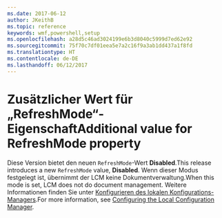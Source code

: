 ```yaml
---
ms.date: 2017-06-12
author: JKeithB
ms.topic: reference
keywords: wmf,powershell,setup
ms.openlocfilehash: a28d5c46ad3024199e6b3d8040c5999d7ed62e92
ms.sourcegitcommit: 75f70c7df01eea5e7a2c16f9a3ab1dd437a1f8fd
ms.translationtype: HT
ms.contentlocale: de-DE
ms.lasthandoff: 06/12/2017
---
```

# <a name="additional-value-for-refreshmode-property"></a><span data-ttu-id="c2a6c-102">Zusätzlicher Wert für „RefreshMode“-Eigenschaft</span><span class="sxs-lookup"><span data-stu-id="c2a6c-102">Additional value for RefreshMode property</span></span>

<span data-ttu-id="c2a6c-103">Diese Version bietet den neuen `RefreshMode`-Wert **Disabled**.</span><span class="sxs-lookup"><span data-stu-id="c2a6c-103">This release introduces a new `RefreshMode` value, **Disabled**.</span></span> <span data-ttu-id="c2a6c-104">Wenn dieser Modus festgelegt ist, übernimmt der LCM keine Dokumentverwaltung.</span><span class="sxs-lookup"><span data-stu-id="c2a6c-104">When this mode is set, LCM does not do document management.</span></span> <span data-ttu-id="c2a6c-105">Weitere Informationen finden Sie unter [Konfigurieren des lokalen Konfigurations-Managers](https://msdn.microsoft.com/powershell/dsc/metaconfig).</span><span class="sxs-lookup"><span data-stu-id="c2a6c-105">For more information, see [Configuring the Local Configuration Manager](https://msdn.microsoft.com/powershell/dsc/metaconfig).</span></span>

